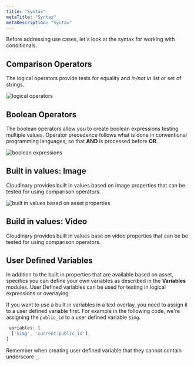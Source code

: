 ```yaml
---
title: "Syntax"
metaTitle: "Syntax"
metaDescription: "Syntax"
---
```


Before addressing use cases, let's look at the syntax for working with conditionals.

## Comparison Operators

The logical operators provide tests for equality and *in/not in* list or set of strings.

![logical operators](https://res.cloudinary.com/cloudinary-training/image/upload/v1589228208/book/conditional-logic-ops.png)

## Boolean Operators

The boolean operators allow you to create boolean expressions testing multiple values.  Operator precedence follows what is done in conventional programming languages, so that **AND** is processed before **OR**.

![boolean expressions](https://res.cloudinary.com/cloudinary-training/image/upload/v1589229786/book/conditional-boolean-ops.png)

## Built in values: Image

Cloudinary provides built in values based on image properties that can be tested for using comparison operators.

![built in values based on asset properties](https://res.cloudinary.com/cloudinary-training/image/upload/v1589230126/book/conditional-builtin-image.png)

## Build in values: Video

Cloudinary provides built in values base on video properties that can be be tested for using comparison operators.

## User Defined Variables

In addition to the built in properties that are available based on asset, specifics you can define your own variables as described in the **Variables** modules.  User Defined variables can be used for testing in logical expressions or overlaying.   

If you want to use a built in variables in a text overlay, you need to assign it to a user defined variable first.  For example in the following code, we're assigning the `public_id` to a user defined variable `$img`. 

```javascript
 variables: [
  ['$img', 'current:public_id'],
]
```

Remember when creating user defined variable that they cannot contain underscore `_`.

